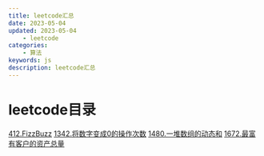 ```yaml
---
title: leetcode汇总
date: 2023-05-04
updated: 2023-05-04
    - leetcode
categories: 
    - 算法
keywords: js
description: leetcode汇总
---
```

# leetcode目录
[412.FizzBuzz](/docs/leetcode/412.FizzBuzz.html)
[1342.将数字变成0的操作次数](/docs/leetcode/1342.将数字变成0的操作次数.html)
[1480.一堆数组的动态和](/docs/leetcode/1480.一堆数组的动态和.html)
[1672.最富有客户的资产总量](/docs/leetcode/1672.最富有客户的资产总量.html)
